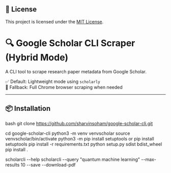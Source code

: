 ## 📝 License

This project is licensed under the [MIT License](LICENSE).

# 🔍 Google Scholar CLI Scraper (Hybrid Mode)

A CLI tool to scrape research paper metadata from Google Scholar.

✅ Default: Lightweight mode using `scholarly`  
🔁 Fallback: Full Chrome browser scraping when needed

---

## 📦 Installation

bash
git clone https://github.com/sharvinsoham/google-scholar-cli.git

cd google-scholar-cli
python3 -m venv venvscholar
source venvscholar/bin/activate
python3 -m pip install setuptools or pip install setuptools
pip install -r requirements.txt
python setup.py sdist bdist_wheel
pip install .

scholarcli --help
scholarcli --query "quantum machine learning" --max-results 10 --save --download-pdf

